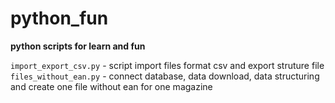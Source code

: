 # python_fun
**python scripts for learn and fun**

`import_export_csv.py` - script import files format csv and export struture file <br>
`files_without_ean.py` - connect database, data download, data structuring and create one file without ean for one magazine <br>
